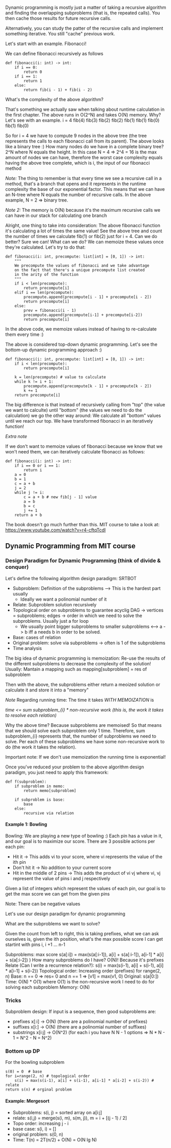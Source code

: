 Dynamic programming is mostly just a matter of taking a recursive
algorithm and finding the overlapping subproblems (that is, the repeated
calls). You then cache those results for future recursive calls.

Alternatively, you can study the patter of the recursive calls and implement
something iterative. You still "cache" previous work.

Let's start with an example. Fibonacci!

We can define fibonacci recursively as follows

```
def fibonacci(i: int) -> int:
	if i == 0:
		return 0
	if i == 1:
		return 1
	else:
		return fib(i - 1) + fib(i - 2)
```

What's the complexity of the above algorithm?

That's something we actually saw when talking about runtime calculation in 
the first chapter. The above runs in O(2^N) and takes O(N) memory.
Why?
Let's see with an example. i = 4
					fib(4) 
			fib(3) 			  fib(2)
		fib(2)	  	fib(1)	fib(1)	  fib(0)
  fib(1)  fib(0)   


So for i = 4 we have to compute 9 nodes in the above tree (the tree represents
the calls to each fibonacci call from its parent). The above looks like a binary tree :)
How many nodes do we have in a complete binary tree? 2^N where N equals the height. In this case
N = 4 => 2^4 = 16 is the max amount of nodes we can have, therefore the worst case complexity 
equals having the above tree complete, which is i, the input of our fibonacci method

*Note:* The thing to remember is that every time we see a recursive call in a method, that's a
branch that opens and it represents in the runtime complexity the base of our exponential factor. 
This means that we can have an N-tree where N equals the number of recursive calls. In the above
example, N = 2 => binary tree. 

*Note 2:* The memory is O(N) because it's the maximum recursive calls we can have in our stack 
for calculating one branch


Alright, one thing to take into consideration: The above fibonacci function it's calculating
a lot of times the same value! See the above tree and count the number of times we calculate 
fib(1) or fib(2) just for i = 4. Can we do better? Sure we can! What can we do? We can memoize
these values once they're calculated. Let's try to do that:


```
def fibonacci(i: int, precompute: list[int] = [0, 1]) -> int:
	"""
	We precompute the values of fibonacci and we take advantage
	on the fact that there's a unique precompute list created
	in the arity of the function
	"""
	if i < len(precompute):
		return precompute[i]
	elif i == len(precompute):
		precompute.append(precompute[i - 1] + precompute[i - 2])
		return precompute[i]
	else:
		prev = fibonacci(i - 1)
		precompute.append(precompute[i-1] + precompute[i-2])
		return precompute[i]
```


In the above code, we memoize values instead of having to re-calculate them every time :)

The above is considered top-down dynamic programming. Let's see the bottom-up dynamic programming approach :)

```
def fibonacci(i: int, precompute: list[int] = [0, 1]) -> int:
	if i < len(precompute):
		return precompute[i]
	
	k = len(precompute) # value to calculate
	while k != i + 1:
		precompute.append(precompute[k - 1] + precompute[k - 2])
		k += 1
	return precompute[i]

```

The big difference is that instead of recursively calling from "top" (the value we want to calculte) until "bottom"
(the values we need to do the calculation) we go the other way around: We calculate all "bottom" values until we reach
our top. We have transformed fibonacci in an iteratively function!


*Extra note*

If we don't want to memoize values of fibonacci because we know that we won't need them, we can iteratively 
calculate fibonacci as follows:
```
def fibonacci(i: int) -> int:
	if i == 0 or i == 1:
		return i
	a = 0
	b = 1
	c = a + b
	j = 2
	while j != i:
		c = a + b # new fib[j - 1] value
		a = b
		b = c
		j += 1
	return a + b
```


The book doesn't go much further than this. MIT course to take a look at: https://www.youtube.com/watch?v=r4-cftqTcdI


## Dynamic Programming from MIT course

### Design Paradigm for Dynamic Programming (think of divide & conquer)

Let's define the following algorithm design paradigm: SRTBOT

- Subproblem: Definition of the subproblems --> This is the hardest part usually
	- Ideally we want a polinomial number of it
- Relate: Subproblem solution recursively
- Topological order on subproblems to guarantee acyclig DAG -> vertices = subproblems; edges -> order in which we need to solve the subproblems. Usually just a for loop
	- We usually point bigger subproblems to smaller subproblems <--> a -> b iff a needs b in order to be solved.
- Base: cases of relation
- Original problem: solve via subproblems -> often is 1 of the subproblems
- Time analysis

The big idea of dynamic programming is memoization: Re-use the results of the different
subproblems to decrease the complexity of the solution!
Usually: Mantain a mapping such as mapping[subproblem] = res of subproblem

Then with the above, the subproblems either return a meoized solution or calculate it
and store it into a "memory"

*Note* Regarding running time: The time it takes *WITH MEMOIZATION* is 

*time <= sum subproblem_{i} * non-recursive work (this is, the work it takes to resolve each relation)*

Why the above time? Because subproblems are memoised! So that means that we should solve
each subproblem only 1 time. Therefore, sum subproblem_{i} represents that, the number of
subproblems we need to solve. Per each of these subproblems we have some non-recursive work to do (the work it takes the relation).

Important note: If we don't use memoization the running time is exponential!

Once you've reduced your problem to the above algorithm design paradigm, you just need to
apply this framework:

```
def f(subproblem):
	if subproblem in memo:
		return memo[subproblem]
		
	if subproblem is base:
		base
	else:
		recursive via relation
```

#### Example 1: Bowling

Bowling: We are playing a new type of bowling :) Each pin has a value in it, and our goal is to maximize
our score. There are 3 possible actions per each pin:
- Hit it -> This adds vi to your score, where vi represents the value of the ith pin
- Don't hit it -> No addition to your current score
- Hit in the middle of 2 pins -> This adds the product of vi vj where vi, vj represent the value of pins i and j respectively

Given a list of integers which represent the values of each pin, our goal is to get the max score we can get from the given pins

Note: There can be negative values

Let's use our design paradigm for dynamic programming

What are the subproblems we want to solve?

Given the count from left to right, this is taking prefixes, what we can ask
ourselves is, given the ith position, what's the max possible score I can get
startint with pins i, i +1 ... n-1

Subproblems: max score s(a[:i]) = max(s(a[:i-1]),
		a[i] + s(a[:i-1]),
		a[i-1] * a[i] + s(a[:i-2])
		)
How many subproblems do I have? O(N)! Because it's prefixes
Relate (Can I write a recurrence relation?): s(i) = max(s(i-1), a[i] + s(i-1), a[i] * a[i-1] + s(i-2))
Topological order: Increasing order (prefixes) for range(2, n)
Base: n == 0 => res= 0 and n == 1 => [v1] = max(v1, 0)
Original: s(a[0:])
Time: O(N) * O(1) where O(1) is the non-recursive work I need to do for solving each subproblem
Memory: O(N)

### Tricks

Subproblem design: If input is a sequence, then good subproblems are:
- prefixes x[:i] -> O(N) (there are a polinomial number of prefixes)
- suffixes x[i:] -> O(N) (there are a polinomial number of suffixes)
- substrings x[i:j] -> O(N^2) (for each i you have N N - 1 options => N * N - 1 = N^2 - N = N^2)

### Bottom up DP
For the bowling subproblem 

```
s(0) = 0  # base
for i=range(2, n) # topological order
	s(i) = max(s(i-1), a[i] + s(i-1), a[i-1] * a[i-2] + s(i-2)) # relate
return s(n) # orginal problem

```

#### Example: Mergesort

- Subproblems: s(i, j) = sorted array on a[i:j]
- relate: s(i,j) = merge(s(i, m), s(m, j)), m = i + [(j - 1) / 2]
- Topo order: increasing j - i
- base case: s(i, i) = []
- original problem: s(0, n)
- Time: T(n) = 2T(n/2) + O(N) = O(N lg N)

